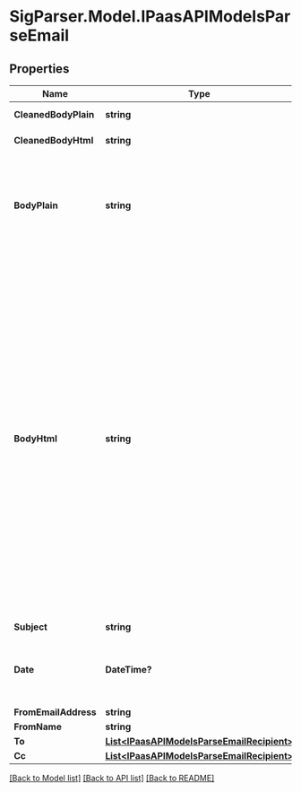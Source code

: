 # SigParser.Model.IPaasAPIModelsParseEmail
## Properties

Name | Type | Description | Notes
------------ | ------------- | ------------- | -------------
**CleanedBodyPlain** | **string** | Email without the signature | [optional] 
**CleanedBodyHtml** | **string** | Email without the signature | [optional] 
**BodyPlain** | **string** | Plain text version of the body of this email with the reply chain stripped off but includes the signature. This should always be populated. | [optional] 
**BodyHtml** | **string** | SigParser&#39;s attempt at producing an HTML email body for just this email or reply chain email. Only produced if the original email was HTML.  Will not include the reply headers like \&quot;From\&quot; and \&quot;To\&quot; or \&quot;Email sent from...\&quot;. Email signature is not stripped out. Cannot handle emails with  namespaces in the HTML which is rare but can happen. In cases where the email can&#39;t be parsed, the original full HTML will be included in the first section. | [optional] 
**Subject** | **string** |  | [optional] 
**Date** | **DateTime?** | Date is only available if it was parsed out from the email or if it was passed in for the root email. | [optional] 
**FromEmailAddress** | **string** |  | [optional] 
**FromName** | **string** |  | [optional] 
**To** | [**List&lt;IPaasAPIModelsParseEmailRecipient&gt;**](IPaasAPIModelsParseEmailRecipient.md) |  | [optional] 
**Cc** | [**List&lt;IPaasAPIModelsParseEmailRecipient&gt;**](IPaasAPIModelsParseEmailRecipient.md) |  | [optional] 

[[Back to Model list]](../README.md#documentation-for-models) [[Back to API list]](../README.md#documentation-for-api-endpoints) [[Back to README]](../README.md)


